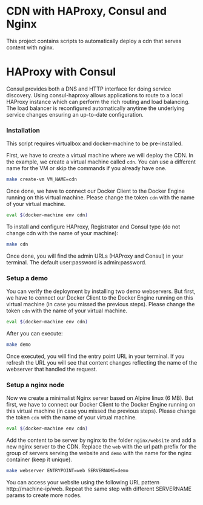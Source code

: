 # CDN with HAProxy, Consul and Nginx

This project contains scripts to automatically deploy a cdn that serves content with nginx. 

# HAProxy with Consul

Consul provides both a DNS and HTTP interface for doing service discovery. Using consul-haproxy allows applications to route to a local HAProxy instance which can perform the rich routing and load balancing. The load balancer is reconfigured automatically anytime the underlying service changes ensuring an up-to-date configuration.

### Installation

This script requires virtualbox and docker-machine to be pre-installed.

First, we have to create a virtual machine where we will deploy the CDN. In the example, we create a virtual machine called `cdn`. You can use a different name for the VM or skip the commands if you already have one.

```sh
make create-vm VM_NAME=cdn
```

Once done, we have to connect our Docker Client to the Docker Engine running on this virtual machine. Please change the token `cdn` with the name of your virtual machine.

```sh
eval $(docker-machine env cdn)
```

To install and configure HAProxy, Registrator and Consul type (do not change cdn with the name of your machine):

```sh
make cdn
```

Once done, you will find the admin URLs (HAProxy and Consul) in your terminal. The default user:password is admin:password. 

### Setup a demo

You can verify the deployment by installing two demo webservers. But first, we have to connect our Docker Client to the Docker Engine running on this virtual machine (in case you missed the previous steps). Please change the token `cdn` with the name of your virtual machine.

```sh
eval $(docker-machine env cdn)
```

After you can execute:

```sh
make demo
```

Once executed, you will find the entry point URL in your terminal. If you refresh the URL you will see that content changes reflecting the name of the webserver that handled the request.

### Setup a nginx node

Now we create a minimalist Nginx server based on Alpine linux (6 MB). But first, we have to connect our Docker Client to the Docker Engine running on this virtual machine (in case you missed the previous steps). Please change the token `cdn` with the name of your virtual machine.

```sh
eval $(docker-machine env cdn)
```

Add the content to be server by nginx to the folder `nginx/website` and add a new nginx server to the CDN. Replace the `web` with the url path prefix for the group of servers serving the website and `demo` with the name for the nginx container (keep it unique).


```sh
make webserver ENTRYPOINT=web SERVERNAME=demo 
```

You can access your website using the following URL pattern http://machine-ip/web. Repeat the same step with different SERVERNAME params to create more nodes.